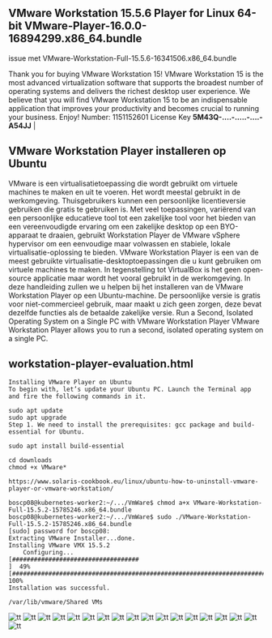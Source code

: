 ## VMware Workstation 15.5.6 Player for Linux 64-bit VMware-Player-16.0.0-16894299.x86_64.bundle

issue met  VMware-Workstation-Full-15.5.6-16341506.x86_64.bundle

Thank you for buying VMware Workstation 15!
VMware Workstation 15 is the most advanced virtualization software that supports the broadest number of operating systems and delivers the richest desktop user experience. We believe that you will find VMware Workstation 15 to be an indispensable application that improves your productivity and becomes crucial to running your business.
Enjoy!
 Number: 1151152601 License Key **5M43Q-....-.....-....-A54JJ** |
 

## VMware Workstation Player installeren op Ubuntu
VMware is een virtualisatietoepassing die wordt gebruikt om virtuele machines te maken en uit te voeren. Het wordt meestal gebruikt in de werkomgeving. Thuisgebruikers kunnen een persoonlijke licentieversie gebruiken die gratis te gebruiken is.
Met veel toepassingen, variërend van een persoonlijke educatieve tool tot een zakelijke tool voor het bieden van een vereenvoudigde ervaring om een zakelijke desktop op een BYO-apparaat te draaien, gebruikt Workstation Player de VMware vSphere hypervisor om een eenvoudige maar volwassen en stabiele, lokale virtualisatie-oplossing te bieden. VMware Workstation Player is een van de meest gebruikte virtualisatie-desktoptoepassingen die u kunt gebruiken om virtuele machines te maken. In tegenstelling tot VirtualBox is het geen open-source applicatie maar wordt het vooral gebruikt in de werkomgeving.
In deze handleiding zullen we u helpen bij het installeren van de VMware Workstation Player op een Ubuntu-machine. De persoonlijke versie is gratis voor niet-commercieel gebruik, maar maakt u zich geen zorgen, deze bevat dezelfde functies als de betaalde zakelijke versie.
Run a Second, Isolated Operating System on a Single PC with VMware Workstation Player VMware Workstation Player allows you to run a second, isolated operating system on a single PC. 


## workstation-player-evaluation.html


````
Installing VMware Player on Ubuntu
To begin with, let’s update your Ubuntu PC. Launch the Terminal app and fire the following commands in it.

sudo apt update
sudo apt upgrade
Step 1. We need to install the prerequisites: gcc package and build-essential for Ubuntu.

sudo apt install build-essential
````

````
cd downloads
chmod +x VMware*

https://www.solaris-cookbook.eu/linux/ubuntu-how-to-uninstall-vmware-player-or-vmware-workstation/
````


````
boscp08@kubernetes-worker2:~/.../VmWare$ chmod a+x VMware-Workstation-Full-15.5.2-15785246.x86_64.bundle 
boscp08@kubernetes-worker2:~/.../VmWare$ sudo ./VMware-Workstation-Full-15.5.2-15785246.x86_64.bundle 
[sudo] password for boscp08: 
Extracting VMware Installer...done.
Installing VMware VMX 15.5.2
    Configuring...
[###################################                                   ]  49%
[######################################################################] 100%
Installation was successful.

/var/lib/vmware/Shared VMs
````

![tt](.//pictures/VMware-Workstation-Full-15.5.6-16341506-x86_64-bundle_00.png)
![tt](.//pictures/VMware-Workstation-Full-15.5.6-16341506-x86_64-bundle_01.png)
![tt](.//pictures/VMware-Workstation-Full-15.5.6-16341506-x86_64-bundle_02.png)
![tt](.//pictures/VMware-Workstation-Full-15.5.6-16341506-x86_64-bundle_03.png)
![tt](.//pictures/VMware-Workstation-Full-15.5.6-16341506-x86_64-bundle_04.png)
![tt](.//pictures/VMware-Workstation-Full-15.5.6-16341506-x86_64-bundle_05.png)
![tt](.//pictures/VMware-Workstation-Full-15.5.6-16341506-x86_64-bundle_06.png)
![tt](.//pictures/VMware-Workstation-Full-15.5.6-16341506-x86_64-bundle_07.png)
![tt](.//pictures/VMware-Workstation-Full-15.5.6-16341506-x86_64-bundle_08.png)
![tt](.//pictures/VMware-Workstation-Full-15.5.6-16341506-x86_64-bundle_09.png)
![tt](.//pictures/VMware-Workstation-Full-15.5.6-16341506-x86_64-bundle_10.png)
![tt](.//pictures/VMware-Workstation-Full-15.5.6-16341506-x86_64-bundle_11.png)
![tt](.//pictures/VMware-Workstation-Full-15.5.6-16341506-x86_64-bundle_12.png)
![tt](.//pictures/VMware-Workstation-Full-15.5.6-16341506-x86_64-bundle_13.png)
![tt](.//pictures/VMware-Workstation-Full-15.5.6-16341506-x86_64-bundle_14.png)
![tt](.//pictures/VMware-Workstation-Full-15.5.6-16341506-x86_64-bundle_15.png)
![tt](.//pictures/VMware-Workstation-Full-15.5.6-16341506-x86_64-bundle_16.png)
![tt](.//pictures/VMware-Workstation-Full-15.5.6-16341506-x86_64-bundle_17.png)

